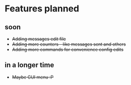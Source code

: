 # Features planned

## soon
* ~~Adding messages edit file~~
* ~~Adding more counters - like messages sent and others~~
* ~~Adding more commands for convenience config edits~~

## in a longer time
* ~~Maybe GUI menu :P~~
